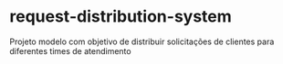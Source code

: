 # request-distribution-system
Projeto modelo com objetivo de distribuir solicitações de clientes para diferentes times de atendimento
